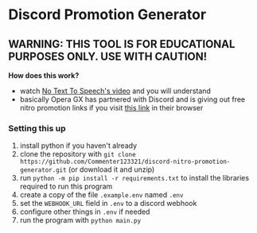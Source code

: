 # Discord Promotion Generator
## WARNING: THIS TOOL IS FOR EDUCATIONAL PURPOSES ONLY. USE WITH CAUTION!

**How does this work?**
- watch [No Text To Speech's video](https://www.youtube.com/watch?v=yWqqMp6ca30) and you will understand
- basically Opera GX has partnered with Discord and is giving out free nitro promotion links if you visit [this link](https://www.opera.com/gx/discord-nitro) in their browser

### Setting this up
1. install python if you haven't already
2. clone the repository with `git clone https://github.com/Commenter123321/discord-nitro-promotion-generator.git` (or download it and unzip)
3. run `python -m pip install -r requirements.txt` to install the libraries required to run this program
4. create a copy of the file `.example.env` named `.env`
5. set the `WEBHOOK_URL` field in `.env` to a discord webhook
6. configure other things in `.env` if needed
7. run the program with `python main.py`